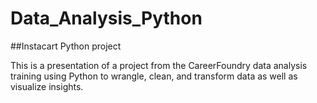 # Data_Analysis_Python
##Instacart Python project

This is a presentation of a project from the CareerFoundry data analysis training using Python to wrangle, clean, and transform data as well as visualize insights.

